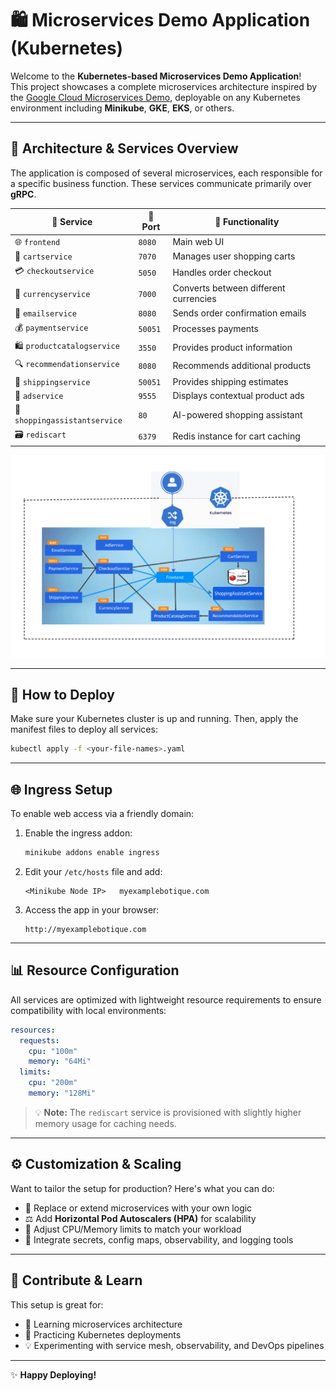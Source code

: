 # 🛍️ Microservices Demo Application (Kubernetes)

Welcome to the **Kubernetes-based Microservices Demo Application**!  
This project showcases a complete microservices architecture inspired by the [Google Cloud Microservices Demo](https://github.com/GoogleCloudPlatform/microservices-demo), deployable on any Kubernetes environment including **Minikube**, **GKE**, **EKS**, or others.

---

## 🔧 **Architecture & Services Overview**

The application is composed of several microservices, each responsible for a specific business function. These services communicate primarily over **gRPC**.

| 🧩 **Service**                | 🔌 **Port** | 📝 **Functionality**                       |
|-----------------------------|------------|--------------------------------------------|
| 🌐 `frontend`                | `8080`     | Main web UI                                |
| 🛒 `cartservice`             | `7070`     | Manages user shopping carts                |
| 💳 `checkoutservice`         | `5050`     | Handles order checkout                     |
| 💱 `currencyservice`         | `7000`     | Converts between different currencies       |
| 📧 `emailservice`            | `8080`     | Sends order confirmation emails            |
| 💰 `paymentservice`          | `50051`    | Processes payments                         |
| 🛍️ `productcatalogservice`   | `3550`     | Provides product information               |
| 🔍 `recommendationservice`   | `8080`     | Recommends additional products             |
| 🚚 `shippingservice`         | `50051`    | Provides shipping estimates                |
| 📢 `adservice`               | `9555`     | Displays contextual product ads            |
| 🧠 `shoppingassistantservice`| `80`       | AI-powered shopping assistant              |
| 🗃️ `rediscart`               | `6379`     | Redis instance for cart caching            |

![Shopping Assistant Diagram](shopping-assistant-diagram.png) 

---

## 🚀 **How to Deploy**

Make sure your Kubernetes cluster is up and running. Then, apply the manifest files to deploy all services:

```bash
kubectl apply -f <your-file-names>.yaml
```

---

## 🌐 **Ingress Setup**

To enable web access via a friendly domain:

1. Enable the ingress addon:

    ```bash
    minikube addons enable ingress
    ```

2. Edit your `/etc/hosts` file and add:

    ```
    <Minikube Node IP>   myexamplebotique.com
    ```

3. Access the app in your browser:

    ```
    http://myexamplebotique.com
    ```

---

## 📊 **Resource Configuration**

All services are optimized with lightweight resource requirements to ensure compatibility with local environments:

```yaml
resources:
  requests:
    cpu: "100m"
    memory: "64Mi"
  limits:
    cpu: "200m"
    memory: "128Mi"
```

> 💡 **Note:** The `rediscart` service is provisioned with slightly higher memory usage for caching needs.

---

## ⚙️ **Customization & Scaling**

Want to tailor the setup for production? Here's what you can do:

- 🧩 Replace or extend microservices with your own logic  
- ⚖️ Add **Horizontal Pod Autoscalers (HPA)** for scalability  
- 🔧 Adjust CPU/Memory limits to match your workload  
- 🔐 Integrate secrets, config maps, observability, and logging tools  

---

## 🙌 **Contribute & Learn**

This setup is great for:

- 🚀 Learning microservices architecture  
- 🔬 Practicing Kubernetes deployments  
- 💡 Experimenting with service mesh, observability, and DevOps pipelines  

---

✨ **Happy Deploying!**
